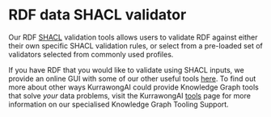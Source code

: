 # RDF data SHACL validator


Our RDF [SHACL](https://www.w3.org/TR/shacl/) validation tools allows users to validate RDF against either their own specific SHACL validation rules, or select from a pre-loaded set of validators selected from commonly used profiles.

If you have RDF that you would like to validate using SHACL inputs, we provide an online GUI with some of our other useful tools [here](https://tools.dev.kurrawong.ai/). To find out more about other ways KurrawongAI could provide Knowledge Graph tools that solve *your* data problems, visit the KurrawongAI [tools](https://kurrawong.ai/services/tools) page for more information on our specialised Knowledge Graph Tooling Support. 